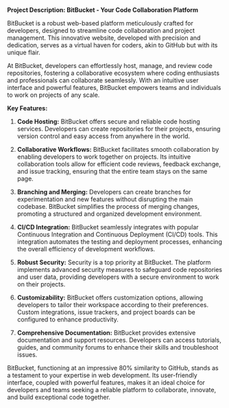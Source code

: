 **Project Description: BitBucket - Your Code Collaboration Platform**

BitBucket is a robust web-based platform meticulously crafted for developers, designed to streamline code collaboration and project management. This innovative website, developed with precision and dedication, serves as a virtual haven for coders, akin to GitHub but with its unique flair.

At BitBucket, developers can effortlessly host, manage, and review code repositories, fostering a collaborative ecosystem where coding enthusiasts and professionals can collaborate seamlessly. With an intuitive user interface and powerful features, BitBucket empowers teams and individuals to work on projects of any scale.

**Key Features:**

1. **Code Hosting:** BitBucket offers secure and reliable code hosting services. Developers can create repositories for their projects, ensuring version control and easy access from anywhere in the world.

2. **Collaborative Workflows:** BitBucket facilitates smooth collaboration by enabling developers to work together on projects. Its intuitive collaboration tools allow for efficient code reviews, feedback exchange, and issue tracking, ensuring that the entire team stays on the same page.

3. **Branching and Merging:** Developers can create branches for experimentation and new features without disrupting the main codebase. BitBucket simplifies the process of merging changes, promoting a structured and organized development environment.

4. **CI/CD Integration:** BitBucket seamlessly integrates with popular Continuous Integration and Continuous Deployment (CI/CD) tools. This integration automates the testing and deployment processes, enhancing the overall efficiency of development workflows.

5. **Robust Security:** Security is a top priority at BitBucket. The platform implements advanced security measures to safeguard code repositories and user data, providing developers with a secure environment to work on their projects.

6. **Customizability:** BitBucket offers customization options, allowing developers to tailor their workspace according to their preferences. Custom integrations, issue trackers, and project boards can be configured to enhance productivity.

7. **Comprehensive Documentation:** BitBucket provides extensive documentation and support resources. Developers can access tutorials, guides, and community forums to enhance their skills and troubleshoot issues.

BitBucket, functioning at an impressive 80% similarity to GitHub, stands as a testament to your expertise in web development. Its user-friendly interface, coupled with powerful features, makes it an ideal choice for developers and teams seeking a reliable platform to collaborate, innovate, and build exceptional code together.
